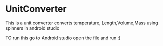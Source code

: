 # UnitConverter
This is a unit converter converts temperature, Length,Volume,Mass using spinners in android studio

TO run this go to Android studio open the file  and run :)
